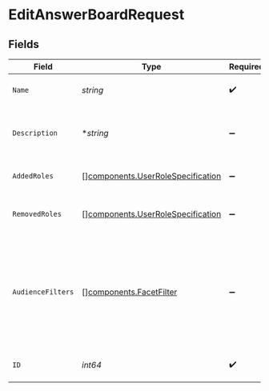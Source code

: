 # EditAnswerBoardRequest


## Fields

| Field                                                                                                                    | Type                                                                                                                     | Required                                                                                                                 | Description                                                                                                              |
| ------------------------------------------------------------------------------------------------------------------------ | ------------------------------------------------------------------------------------------------------------------------ | ------------------------------------------------------------------------------------------------------------------------ | ------------------------------------------------------------------------------------------------------------------------ |
| `Name`                                                                                                                   | *string*                                                                                                                 | :heavy_check_mark:                                                                                                       | The unique name of the Collection.                                                                                       |
| `Description`                                                                                                            | **string*                                                                                                                | :heavy_minus_sign:                                                                                                       | A brief summary of the Collection's contents.                                                                            |
| `AddedRoles`                                                                                                             | [][components.UserRoleSpecification](../../models/components/userrolespecification.md)                                   | :heavy_minus_sign:                                                                                                       | A list of added user roles for the Collection.                                                                           |
| `RemovedRoles`                                                                                                           | [][components.UserRoleSpecification](../../models/components/userrolespecification.md)                                   | :heavy_minus_sign:                                                                                                       | A list of removed user roles for the Collection.                                                                         |
| `AudienceFilters`                                                                                                        | [][components.FacetFilter](../../models/components/facetfilter.md)                                                       | :heavy_minus_sign:                                                                                                       | Filters which restrict who should see this Collection. Values are taken from the corresponding filters in people search. |
| `ID`                                                                                                                     | *int64*                                                                                                                  | :heavy_check_mark:                                                                                                       | The ID of the Answer Board to modify.                                                                                    |
